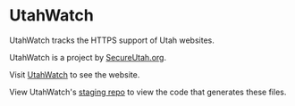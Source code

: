 UtahWatch
==========

UtahWatch tracks the HTTPS support of Utah websites.

UtahWatch is a project by [SecureUtah.org](http://secureutah.org).

Visit [UtahWatch](http://utahwatch.secureutah.org) to see the website.

View UtahWatch's [staging repo](https://github.com/SecureUtah/UtahWatch_prep) to view the code that generates these files.
